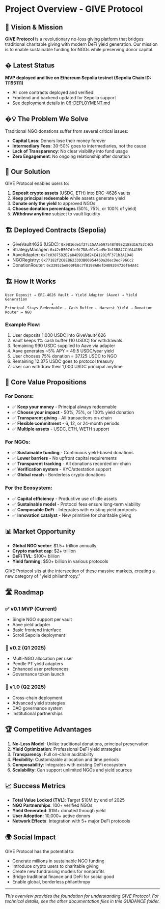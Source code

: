 # Project Overview - GIVE Protocol

## 🎯 Vision & Mission

**GIVE Protocol** is a revolutionary no-loss giving platform that bridges traditional charitable giving with modern DeFi yield generation. Our mission is to enable sustainable funding for NGOs while preserving donor capital.

## � Latest Status

**MVP deployed and live on Ethereum Sepolia testnet (Sepolia Chain ID: 11155111)**
- All core contracts deployed and verified
- Frontend and backend updated for Sepolia support
- See deployment details in [06-DEPLOYMENT.md](06-DEPLOYMENT.md)


## �💡 The Problem We Solve

Traditional NGO donations suffer from several critical issues:
- **Capital Loss**: Donors lose their money forever
- **Intermediary Fees**: 30-50% goes to intermediaries, not the cause
- **Lack of Transparency**: No clear visibility into fund usage
- **Zero Engagement**: No ongoing relationship after donation

## 🔧 Our Solution

GIVE Protocol enables users to:
1. **Deposit crypto assets** (USDC, ETH) into ERC-4626 vaults
2. **Keep principal redeemable** while assets generate yield
3. **Donate only the yield** to approved NGOs
4. **Choose donation percentages** (50%, 75%, or 100% of yield)
5. **Withdraw anytime** subject to vault liquidity

## 🏗️ Deployed Contracts (Sepolia)

- GiveVault4626 (USDC): `0x9816de1f27c15AAe597548f09E2188d16752C4C8`
- StrategyManager: `0x42cB507dfe0f7D8a01c9ad9e1b18B84CCf0A41B9`
- AaveAdapter: `0xFc03875B2B2a84D9D1Bd24E41281fF371b3A1948`
- NGORegistry: `0x77182f2C8E86233D3B0095446Da20ecDecF96Cc2`
- DonationRouter: `0x33952be800FbBc7f8198A0efD489204720f64A4C`

## 🏗️ How It Works

```
User Deposit → ERC-4626 Vault → Yield Adapter (Aave) → Yield Generation
                     ↓
Principal Stays Redeemable ← Cash Buffer ← Harvest Yield → Donation Router → NGO
```

### Example Flow:
1. User deposits 1,000 USDC into GiveVault4626
2. Vault keeps 1% cash buffer (10 USDC) for withdrawals
3. Remaining 990 USDC supplied to Aave via adapter
4. Aave generates ~5% APY = 49.5 USDC/year yield
5. User chooses 75% donation = 37.125 USDC to NGO
6. Remaining 12.375 USDC goes to protocol treasury
7. User can withdraw their 1,000 USDC principal anytime

## 🎯 Core Value Propositions

### For Donors:
- ✅ **Keep your money** - Principal always redeemable
- ✅ **Choose your impact** - 50%, 75%, or 100% yield donation
- ✅ **Transparent giving** - All transactions on-chain
- ✅ **Flexible commitment** - 6, 12, or 24-month periods
- ✅ **Multiple assets** - USDC, ETH, WETH support

### For NGOs:
- ✅ **Sustainable funding** - Continuous yield-based donations
- ✅ **Lower barriers** - No upfront capital requirements
- ✅ **Transparent tracking** - All donations recorded on-chain
- ✅ **Verification system** - KYC/attestation support
- ✅ **Global reach** - Borderless crypto donations

### For the Ecosystem:
- ✅ **Capital efficiency** - Productive use of idle assets
- ✅ **Sustainable model** - Protocol fees ensure long-term viability
- ✅ **Composable DeFi** - Integrates with existing yield protocols
- ✅ **Innovation catalyst** - New primitive for charitable giving

## 📊 Market Opportunity

- **Global NGO sector**: $1.5+ trillion annually
- **Crypto market cap**: $2+ trillion
- **DeFi TVL**: $100+ billion
- **Yield farming**: $50+ billion in various protocols

GIVE Protocol sits at the intersection of these massive markets, creating a new category of "yield philanthropy."

## 🛣️ Roadmap

### ✅ v0.1 MVP (Current)
- Single NGO support per vault
- Aave yield adapter
- Basic frontend interface
- Scroll Sepolia deployment

### 🔄 v0.2 (Q1 2025)
- Multi-NGO allocation per user
- Pendle PT yield adapters
- Enhanced user preferences
- Governance token launch

### 🎯 v1.0 (Q2 2025)
- Cross-chain deployment
- Advanced yield strategies
- DAO governance system
- Institutional partnerships

## 🏆 Competitive Advantages

1. **No-Loss Model**: Unlike traditional donations, principal preservation
2. **Yield Optimization**: Professional DeFi yield strategies
3. **Transparency**: Full on-chain auditability
4. **Flexibility**: Customizable allocation and time periods
5. **Composability**: Integrates with existing DeFi ecosystem
6. **Scalability**: Can support unlimited NGOs and yield sources

## 📈 Success Metrics

- **Total Value Locked (TVL)**: Target $10M by end of 2025
- **NGO Partnerships**: 100+ verified NGOs
- **Yield Generated**: $1M+ donated through yield
- **User Adoption**: 10,000+ active donors
- **Network Effects**: Integration with 5+ major DeFi protocols

## 🌍 Social Impact

GIVE Protocol has the potential to:
- Generate millions in sustainable NGO funding
- Introduce crypto users to charitable giving
- Create new fundraising models for nonprofits
- Bridge traditional finance and DeFi for social good
- Enable global, borderless philanthropy

---

*This overview provides the foundation for understanding GIVE Protocol. For technical details, see the other documentation files in this GUIDANCE folder.*